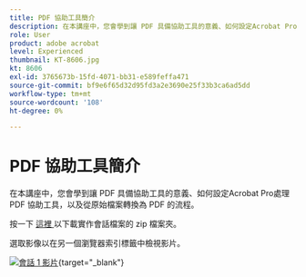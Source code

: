 ```yaml
---
title: PDF 協助工具簡介
description: 在本講座中，您會學到讓 PDF 具備協助工具的意義、如何設定Acrobat Pro處理 PDF 協助工具，以及從原始檔案轉換為 PDF 的程式
role: User
product: adobe acrobat
level: Experienced
thumbnail: KT-8606.jpg
kt: 8606
exl-id: 3765673b-15fd-4071-bb31-e589feffa471
source-git-commit: bf9e6f65d32d95fd3a2e3690e25f33b3ca6ad5dd
workflow-type: tm+mt
source-wordcount: '108'
ht-degree: 0%

---
```


# PDF 協助工具簡介

在本講座中，您會學到讓 PDF 具備協助工具的意義、如何設定Acrobat Pro處理 PDF 協助工具，以及從原始檔案轉換為 PDF 的流程。

按一下 [ 這裡 ](../assets/accessibilitysession1.zip) 以下載實作會話檔案的 zip 檔案夾。

選取影像以在另一個瀏覽器索引標籤中檢視影片。

[![會話 1 影片](../assets/Accessibilitysession1_YT.png)](https://www.youtube.com/embed/DaadHIWHgzU){target="_blank"}
